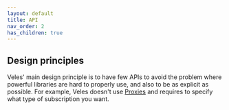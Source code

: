 ```yaml
---
layout: default
title: API
nav_order: 2
has_children: true
---
```


## Design principles

Veles' main design principle is to have few APIs to avoid the problem where powerful libraries are hard to properly use, and also to be as explicit as possible. For example, Veles doesn't use [Proxies](https://developer.mozilla.org/en-US/docs/Web/JavaScript/Reference/Global_Objects/Proxy) and requires to specify what type of subscription you want.
